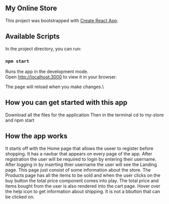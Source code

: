 ## My Online Store
This project was bootstrapped with [Create React App](https://github.com/facebook/create-react-app).

## Available Scripts

In the project directory, you can run:

### `npm start`

Runs the app in the development mode.\
Open [http://localhost:3000](http://localhost:3000) to view it in your browser.

The page will reload when you make changes.\

## How you can get started with this app

Download all the files for the application
Then in the terminal cd to my-store and npm start

## How the app works
It starts off with the Home page that allows the useer to register before shopping.
It has a navbar that appears on every page of the app.
After registration the user will be required to login by entering their username.
After logging in by inserting thier username the user will see the Landing page.
This page just consist of some information about the store. 
The Products page has all the items to be sold and when the user clicks on the buy button the total price component comes into play.
The total price and items bought from the user is also rendered into the cart page.
Hover over the help icon to get information about shipping. It is not a bbutton that can be clicked on.


